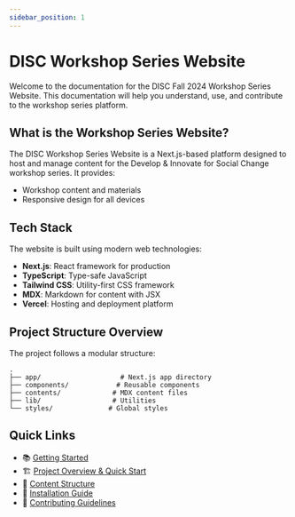 ```yaml
---
sidebar_position: 1
---
```


# DISC Workshop Series Website

Welcome to the documentation for the DISC Fall 2024 Workshop Series Website. This documentation will help you understand, use, and contribute to the workshop series platform.

## What is the Workshop Series Website?

The DISC Workshop Series Website is a Next.js-based platform designed to host and manage content for the Develop & Innovate for Social Change workshop series. It provides:

- Workshop content and materials
- Responsive design for all devices

## Tech Stack

The website is built using modern web technologies:

- **Next.js**: React framework for production
- **TypeScript**: Type-safe JavaScript
- **Tailwind CSS**: Utility-first CSS framework
- **MDX**: Markdown for content with JSX
- **Vercel**: Hosting and deployment platform

## Project Structure Overview

The project follows a modular structure:

```
.
├── app/                    # Next.js app directory
├── components/            # Reusable components
├── contents/             # MDX content files
├── lib/                  # Utilities
└── styles/              # Global styles
```

## Quick Links

- 📚 [Getting Started](/workshop-series/installation)
- 🏗️ [Project Overview & Quick Start](/workshop-series/quick-start)
- 📝 [Content Structure](/workshop-series/project-structure)
- 🚀 [Installation Guide](/workshop-series/installation)
- 👥 [Contributing Guidelines](/workshop-series/contributing)
